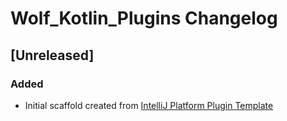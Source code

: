 <!-- Keep a Changelog guide -> https://keepachangelog.com -->

# Wolf_Kotlin_Plugins Changelog

## [Unreleased]
### Added
- Initial scaffold created from [IntelliJ Platform Plugin Template](https://github.com/JetBrains/intellij-platform-plugin-template)
